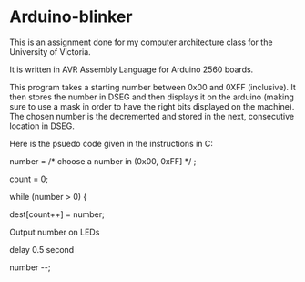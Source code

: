 # Arduino-blinker

This is an assignment done for my computer architecture class for the University of Victoria.

It is written in AVR Assembly Language for Arduino 2560 boards.

This program takes a starting number between 0x00 and 0XFF (inclusive). It then stores the number in DSEG and then displays it on the arduino (making sure to use a mask in order to have the right bits displayed on the machine). The chosen number is the decremented and stored in the next, consecutive location in DSEG.


Here is the psuedo code given in the instructions in C:



number = /* choose a number in (0x00, 0xFF] */ ;

count = 0;

while (number > 0) {

dest[count++] = number;

  Output number on LEDs 
  
  delay 0.5 second 
  
 number --;
